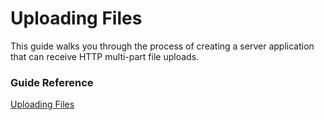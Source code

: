 # Uploading Files
This guide walks you through the process of creating a server application that can receive HTTP multi-part file uploads.

### Guide Reference
[Uploading Files](https://spring.io/guides/gs/uploading-files)
